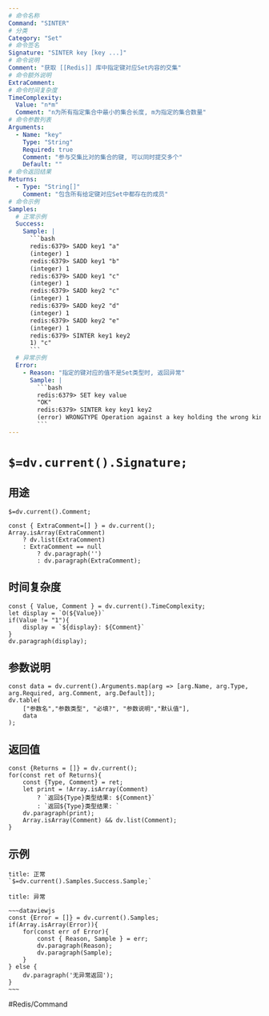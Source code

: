 ```yaml
---
# 命令名称
Command: "SINTER"
# 分类
Category: "Set"
# 命令签名
Signature: "SINTER key [key ...]"
# 命令说明
Comment: "获取 [[Redis]] 库中指定键对应Set内容的交集"
# 命令额外说明
ExtraComment:
# 命令时间复杂度
TimeComplexity:
  Value: "n*m"
  Comment: "n为所有指定集合中最小的集合长度, m为指定的集合数量"
# 命令参数列表
Arguments:
  - Name: "key"
    Type: "String"
    Required: true
    Comment: "参与交集比对的集合的键, 可以同时提交多个"
    Default: ""
# 命令返回结果
Returns:
  - Type: "String[]"
    Comment: "包含所有给定键对应Set中都存在的成员"
# 命令示例
Samples:
  # 正常示例
  Success:
    Sample: |
      ```bash
      redis:6379> SADD key1 "a"
      (integer) 1
      redis:6379> SADD key1 "b"
      (integer) 1
      redis:6379> SADD key1 "c"
      (integer) 1
      redis:6379> SADD key2 "c"
      (integer) 1
      redis:6379> SADD key2 "d"
      (integer) 1
      redis:6379> SADD key2 "e"
      (integer) 1
      redis:6379> SINTER key1 key2
      1) "c"
      ```
  # 异常示例
  Error:
    - Reason: "指定的键对应的值不是Set类型时, 返回异常"
      Sample: |
        ```bash
        redis:6379> SET key value
        "OK"
        redis:6379> SINTER key key1 key2
        (error) WRONGTYPE Operation against a key holding the wrong kind of value
        ``` 
---
```


# `$=dv.current().Signature;`

## 用途
`$=dv.current().Comment;`

```dataviewjs
const { ExtraComment=[] } = dv.current();
Array.isArray(ExtraComment) 
	? dv.list(ExtraComment) 
	: ExtraComment == null 
		? dv.paragraph('') 
		: dv.paragraph(ExtraComment);
```

## 时间复杂度
```dataviewjs
const { Value, Comment } = dv.current().TimeComplexity;
let display = `O(${Value})`
if(Value != "1"){
	display = `${display}: ${Comment}`
}
dv.paragraph(display);
```

## 参数说明
```dataviewjs
const data = dv.current().Arguments.map(arg => [arg.Name, arg.Type, arg.Required, arg.Comment, arg.Default]);
dv.table(
	["参数名","参数类型", "必填?", "参数说明","默认值"],
	data
);
```

## 返回值
```dataviewjs
const {Returns = []} = dv.current();
for(const ret of Returns){
	const {Type, Comment} = ret;
	let print = !Array.isArray(Comment) 
		? `返回${Type}类型结果: ${Comment}`
		: `返回${Type}类型结果: `
	dv.paragraph(print);
	Array.isArray(Comment) && dv.list(Comment);
}
```

## 示例
```ad-success
title: 正常
`$=dv.current().Samples.Success.Sample;`
```

```ad-danger
title: 异常

~~~dataviewjs
const {Error = []} = dv.current().Samples;
if(Array.isArray(Error)){
	for(const err of Error){
		const { Reason, Sample } = err;
		dv.paragraph(Reason);
		dv.paragraph(Sample);
	}
} else {
	dv.paragraph('无异常返回');
}
~~~

```

#Redis/Command 